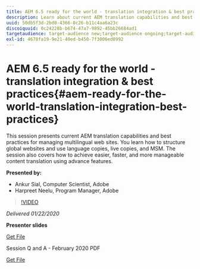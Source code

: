 ```yaml
---
title: AEM 6.5 ready for the world - translation integration & best practices
description: Learn about current AEM translation capabilities and best practices for managing multilingual web sites. Learn how to structure global websites, use language copies, live copies, and MSM. Achieve easier, faster, and more manageable content translation using advance features.
uuid: 50db5f3d-2bd0-4366-8c26-b11c4aa6a23c
discoiquuid: 0c24228b-b674-47a7-9892-45bb26684ad1
targetaudience: target-audience new;target-audience ongoing;target-audience upgrader
exl-id: 4678fa19-9e21-40ed-b450-7f3006ed0992
---
```

# AEM 6.5 ready for the world - translation integration & best practices{#aem-ready-for-the-world-translation-integration-best-practices}

This session presents current AEM translation capabilities and best practices for managing multilingual web sites. You learn how to structure global websites and use language copies, live copies, and MSM. The session also covers how to achieve easier, faster, and more manageable content translation using advance features.

**Presented by:**

* Ankur Sial, Computer Scientist, Adobe
* Harpreet Neelu, Program Manager, Adobe

>[!VIDEO](https://video.tv.adobe.com/v/31153?quality=9)

*Delivered 01/22/2020*

**Presenter slides**

[Get File](assets/gems-2020-translations.pdf)

Session Q and A - February 2020 PDF

[Get File](assets/aem-gems-translationqnafeb2020.pdf)
